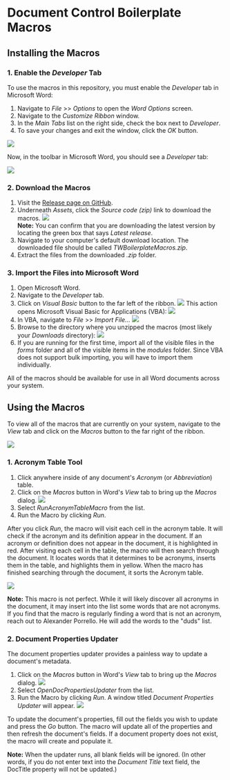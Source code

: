 # Document Control Boilerplate Macros

## Installing the Macros

### 1. Enable the _Developer_ Tab

To use the macros in this repository, you must enable the _Developer_ tab in Microsoft Word:

1. Navigate to _File_ >> _Options_ to open the _Word Options_ screen.
2. Navigate to the _Customize Ribbon_ window.
3. In the _Main Tabs_ list on the right side, check the box next to _Developer_.
4. To save your changes and exit the window, click the _OK_ button.

![](readme_screenshots/customize-ribbon.PNG)

Now, in the toolbar in Microsoft Word, you should see a _Developer_ tab:

![](readme_screenshots/developer-tab.PNG)

### 2. Download the Macros

1. Visit the [Release page on GitHub](https://github.com/alexporrello/TWBoilerplateMacros/releases).
2. Underneath _Assets_, click the _Source code (zip)_ link to download the macros.
![](readme_screenshots/release-page.PNG)<br>
**Note:** You can confirm that you are downloading the latest version by locating the green box that says _Latest release_.
3. Navigate to your computer's default download location. The downloaded file should be called _TWBoilerplateMacros.zip_.
4. Extract the files from the downloaded _.zip_ folder.

### 3. Import the Files into Microsoft Word

1. Open Microsoft Word.
2. Navigate to the _Developer_ tab.
3. Click on _Visual Basic_ button to the far left of the ribbon.
![](readme_screenshots/visual-basic-button.PNG)
This action opens Microsoft Visual Basic for Applications (VBA):
![](readme_screenshots/word-vb.PNG)
4. In VBA, navigate to _File_ >> _Import File..._
![](readme_screenshots/file-import.PNG)
5. Browse to the directory where you unzipped the macros (most likely your _Downloads_ directory):
![](readme_screenshots/import-file.PNG)
6. If you are running for the first time, import all of the visible files in the _forms_ folder and all of the visible items in the _modules_ folder. Since VBA does not support bulk importing, you will have to import them individually.

All of the macros should be available for use in all Word documents across your system.

## Using the Macros

To view all of the macros that are currently on your system, navigate to the _View_ tab and click on the _Macros_ button to the far right of the ribbon.

![](readme_screenshots/macros-ribbon.PNG)

### 1. Acronym Table Tool

1. Click anywhere inside of any document's _Acronym_ (or _Abbreviation_) table.
2. Click on the _Macros_ button in Word's _View_ tab to bring up the _Macros_ dialog.
![](readme_screenshots/macros-dialog.PNG)
3. Select _RunAcronymTableMacro_ from the list.
4. Run the Macro by clicking _Run_.

After you click _Run_, the macro will visit each cell in the acronym table. It will check if the acronym and its definition appear in the document. If an acronym or definition does not appear in the document, it is highlighted in red. After visiting each cell in the table, the macro will then search through the document. It locates words that it determines to be acronyms, inserts them in the table, and highlights them in yellow. When the macro has finished searching through the document, it sorts the Acronym table.

![](readme_screenshots/acronym-table-example.PNG)

**Note:** This macro is not perfect. While it will likely discover all acronyms in the document, it may insert into the list some words that are not acronyms. If you find that the macro is regularly finding a word that is not an acronym, reach out to Alexander Porrello. He will add the words to the "duds" list.

### 2. Document Properties Updater

The document properties updater provides a painless way to update a document's metadata.

1. Click on the _Macros_ button in Word's _View_ tab to bring up the _Macros_ dialog.
![](readme_screenshots/macros-dialog.PNG)
2. Select _OpenDocPropertiesUpdater_ from the list.
4. Run the Macro by clicking _Run_. A window titled _Document Properties Updater_ will appear.
![](readme_screenshots/properties-updater.PNG)

To update the document's properties, fill out the fields you wish to update and press the _Go_ button. The macro will update all of the properties and then refresh the document's fields. If a document property does not exist, the macro will create and populate it.

**Note:** When the updater runs, all blank fields will be ignored. (In other words, if you do not enter text into the _Document Title_ text field, the DocTitle property will not be updated.)